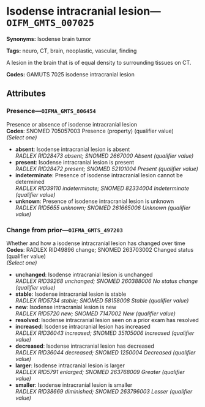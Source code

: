 # Isodense intracranial lesion—`OIFM_GMTS_007025`

**Synonyms:** Isodense brain tumor

**Tags:** neuro, CT, brain, neoplastic, vascular, finding

A lesion in the brain that is of equal density to surrounding tissues on CT.

**Codes:** GAMUTS 7025 isodense intracranial lesion

## Attributes

### Presence—`OIFMA_GMTS_806454`

Presence or absence of isodense intracranial lesion  
**Codes**: SNOMED 705057003 Presence (property) (qualifier value)  
*(Select one)*

- **absent**: Isodense intracranial lesion is absent  
_RADLEX RID28473 absent; SNOMED 2667000 Absent (qualifier value)_
- **present**: Isodense intracranial lesion is present  
_RADLEX RID28472 present; SNOMED 52101004 Present (qualifier value)_
- **indeterminate**: Presence of isodense intracranial lesion cannot be determined  
_RADLEX RID39110 indeterminate; SNOMED 82334004 Indeterminate (qualifier value)_
- **unknown**: Presence of isodense intracranial lesion is unknown  
_RADLEX RID5655 unknown; SNOMED 261665006 Unknown (qualifier value)_

### Change from prior—`OIFMA_GMTS_497203`

Whether and how a isodense intracranial lesion has changed over time  
**Codes**: RADLEX RID49896 change; SNOMED 263703002 Changed status (qualifier value)  
*(Select one)*

- **unchanged**: Isodense intracranial lesion is unchanged  
_RADLEX RID39268 unchanged; SNOMED 260388006 No status change (qualifier value)_
- **stable**: Isodense intracranial lesion is stable  
_RADLEX RID5734 stable; SNOMED 58158008 Stable (qualifier value)_
- **new**: Isodense intracranial lesion is new  
_RADLEX RID5720 new; SNOMED 7147002 New (qualifier value)_
- **resolved**: Isodense intracranial lesion seen on a prior exam has resolved  
- **increased**: Isodense intracranial lesion has increased  
_RADLEX RID36043 increased; SNOMED 35105006 Increased (qualifier value)_
- **decreased**: Isodense intracranial lesion has decreased  
_RADLEX RID36044 decreased; SNOMED 1250004 Decreased (qualifier value)_
- **larger**: Isodense intracranial lesion is larger  
_RADLEX RID5791 enlarged; SNOMED 263768009 Greater (qualifier value)_
- **smaller**: Isodense intracranial lesion is smaller  
_RADLEX RID38669 diminished; SNOMED 263796003 Lesser (qualifier value)_